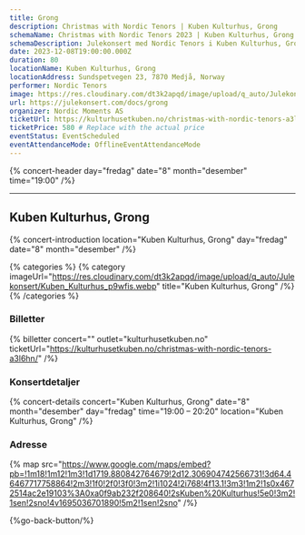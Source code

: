 ```yaml
---
title: Grong
description: Christmas with Nordic Tenors | Kuben Kulturhus, Grong
schemaName: Christmas with Nordic Tenors 2023 | Kuben Kulturhus, Grong
schemaDescription: Julekonsert med Nordic Tenors i Kuben Kulturhus, Grong
date: 2023-12-08T19:00:00.000Z
duration: 80
locationName: Kuben Kulturhus, Grong
locationAddress: Sundspetvegen 23, 7870 Medjå, Norway
performer: Nordic Tenors
image: https://res.cloudinary.com/dt3k2apqd/image/upload/q_auto/Julekonsert/schema_-_kuben_kulturhus_grong_x8xcnp.webp
url: https://julekonsert.com/docs/grong
organizer: Nordic Moments AS
ticketUrl: https://kulturhusetkuben.no/christmas-with-nordic-tenors-a3l6hn/
ticketPrice: 580 # Replace with the actual price
eventStatus: EventScheduled
eventAttendanceMode: OfflineEventAttendanceMode
---
```


{% concert-header day="fredag" date="8" month="desember" time="19:00" /%}

---

## Kuben Kulturhus, Grong

{% concert-introduction location="Kuben Kulturhus, Grong" day="fredag" date="8" month="desember" /%}

{% categories %}
{% category imageUrl="https://res.cloudinary.com/dt3k2apqd/image/upload/q_auto/Julekonsert/Kuben_Kulturhus_p9wfis.webp" title="Kuben Kulturhus, Grong" /%}
{% /categories %}

### Billetter

{% billetter concert="" outlet="kulturhusetkuben.no" ticketUrl="https://kulturhusetkuben.no/christmas-with-nordic-tenors-a3l6hn/" /%}

### Konsertdetaljer

{% concert-details concert="Kuben Kulturhus, Grong" date="8" month="desember" day="fredag" time="19:00 – 20:20" location="Kuben Kulturhus, Grong" /%}

### Adresse

{% map src="https://www.google.com/maps/embed?pb=!1m18!1m12!1m3!1d1719.880842764679!2d12.306904742566731!3d64.46467717758864!2m3!1f0!2f0!3f0!3m2!1i1024!2i768!4f13.1!3m3!1m2!1s0x4672514ac2e19103%3A0xa0f9ab232f208640!2sKuben%20Kulturhus!5e0!3m2!1sen!2sno!4v1695036701890!5m2!1sen!2sno" /%}

{%go-back-button/%}
